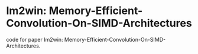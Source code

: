 # Im2win: Memory-Efficient-Convolution-On-SIMD-Architectures
code for paper Im2win: Memory-Efficient-Convolution-On-SIMD-Architectures.
